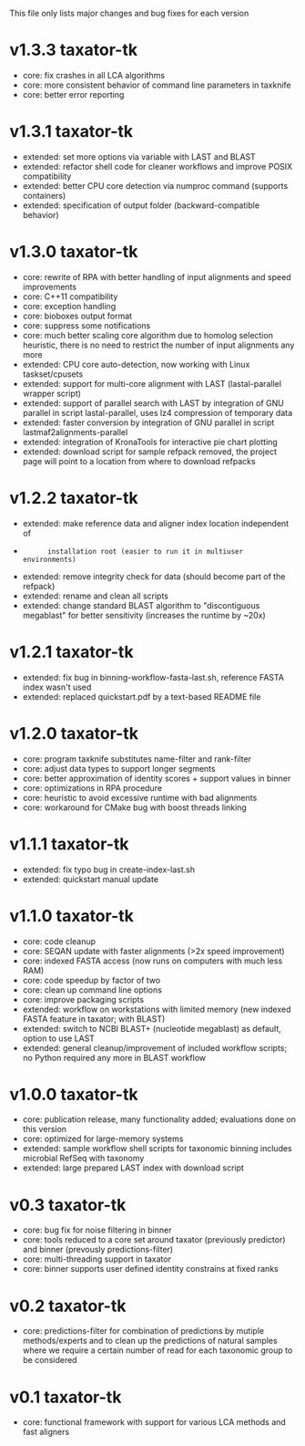 This file only lists major changes and bug fixes for each version

v1.3.3 taxator-tk
=================
* core: fix crashes in all LCA algorithms
* core: more consistent behavior of command line parameters in taxknife
* core: better error reporting

v1.3.1 taxator-tk
=================
* extended: set more options via variable with LAST and BLAST
* extended: refactor shell code for cleaner workflows and
            improve POSIX compatibility
* extended: better CPU core detection via numproc command (supports containers)
* extended: specification of output folder (backward-compatible behavior)

v1.3.0 taxator-tk
=================
* core: rewrite of RPA with better handling of input alignments and
        speed improvements
* core: C++11 compatibility
* core: exception handling
* core: bioboxes output format
* core: suppress some notifications
* core: much better scaling core algorithm due to homolog selection heuristic,
        there is no need to restrict the number of input alignments any more
* extended: CPU core auto-detection, now working with Linux taskset/cpusets
* extended: support for multi-core alignment with LAST
            (lastal-parallel wrapper script)
* extended: support of parallel search with LAST by integration of GNU parallel
            in script lastal-parallel, uses lz4 compression of temporary data
* extended: faster conversion by integration of GNU parallel in script
            lastmaf2alignments-parallel
* extended: integration of KronaTools for interactive pie chart plotting
* extended: download script for sample refpack removed, the project page will
            point to a location from where to download refpacks

v1.2.2 taxator-tk
=================
* extended: make reference data and aligner index location independent of
*           installation root (easier to run it in multiuser environments)
* extended: remove integrity check for data (should become part of the refpack)
* extended: rename and clean all scripts
* extended: change standard BLAST algorithm to "discontiguous megablast"
            for better sensitivity (increases the runtime by ~20x)

v1.2.1 taxator-tk
=================
* extended: fix bug in binning-workflow-fasta-last.sh, reference FASTA index wasn't used
* extended: replaced quickstart.pdf by a text-based README file

v1.2.0 taxator-tk
=================
* core: program taxknife substitutes name-filter and rank-filter
* core: adjust data types to support longer segments
* core: better approximation of identity scores + support values in binner
* core: optimizations in RPA procedure
* core: heuristic to avoid excessive runtime with bad alignments
* core: workaround for CMake bug with boost threads linking

v1.1.1 taxator-tk
=================
* extended: fix typo bug in create-index-last.sh
* extended: quickstart manual update

v1.1.0 taxator-tk
=================
* core: code cleanup
* core: SEQAN update with faster alignments (>2x speed improvement)
* core: indexed FASTA access (now runs on computers with much less RAM)
* core: code speedup by factor of two
* core: clean up command line options
* core: improve packaging scripts
* extended: workflow on workstations with limited memory
            (new indexed FASTA feature in taxator; with BLAST)
* extended: switch to NCBI BLAST+ (nucleotide megablast) as default,
            option to use LAST
* extended: general cleanup/improvement of included workflow scripts;
            no Python required any more in BLAST workflow

v1.0.0 taxator-tk
=================
* core: publication release, many functionality added;
  evaluations done on this version
* core: optimized for large-memory systems
* extended: sample workflow shell scripts for taxonomic binning
  includes microbial RefSeq with taxonomy
* extended: large prepared LAST index with download script

v0.3 taxator-tk
===============
* core: bug fix for noise filtering in binner
* core: tools reduced to a core set around taxator (previously predictor) and binner
  (prevously predictions-filter)
* core: multi-threading support in taxator
* core: binner supports user defined identity constrains at fixed ranks

v0.2 taxator-tk
===============
* core: predictions-filter for combination of predictions by mutiple methods/experts
  and to clean up the predictions of natural samples where we require a certain
  number of read for each taxonomic group to be considered

v0.1 taxator-tk
===============
* core: functional framework with support for various LCA methods and fast aligners
